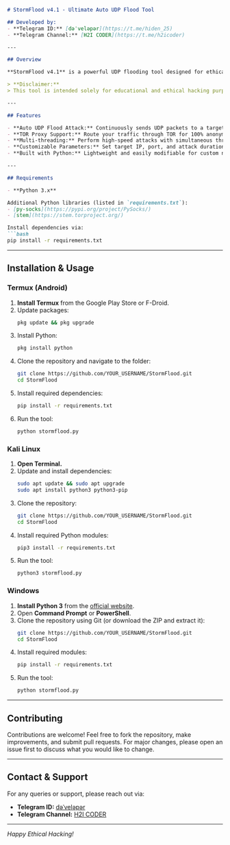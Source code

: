 
```md
# StormFlood v4.1 - Ultimate Auto UDP Flood Tool

## Developed by:
- **Telegram ID:** [dəˈveləpər](https://t.me/hiden_25)
- **Telegram Channel:** [H2I CODER](https://t.me/h2icoder)

---

## Overview

**StormFlood v4.1** is a powerful UDP flooding tool designed for ethical hacking and network testing. It comes equipped with features such as TOR proxy support for complete anonymity and multi-threading for high-speed packet flooding.

> **Disclaimer:**  
> This tool is intended solely for educational and ethical hacking purposes. Unauthorized use on networks without explicit permission is illegal and may result in severe legal consequences. Use responsibly and always within the bounds of the law.

---

## Features

- **Auto UDP Flood Attack:** Continuously sends UDP packets to a target.
- **TOR Proxy Support:** Route your traffic through TOR for 100% anonymity.
- **Multi-threading:** Perform high-speed attacks with simultaneous threads.
- **Customizable Parameters:** Set target IP, port, and attack duration.
- **Built with Python:** Lightweight and easily modifiable for custom needs.

---

## Requirements

- **Python 3.x**

Additional Python libraries (listed in `requirements.txt`):
- [py-socks](https://pypi.org/project/PySocks/)
- [stem](https://stem.torproject.org/)

Install dependencies via:
```bash
pip install -r requirements.txt
```

---

## Installation & Usage

### Termux (Android)
1. **Install Termux** from the Google Play Store or F-Droid.
2. Update packages:
   ```bash
   pkg update && pkg upgrade
   ```
3. Install Python:
   ```bash
   pkg install python
   ```
4. Clone the repository and navigate to the folder:
   ```bash
   git clone https://github.com/YOUR_USERNAME/StormFlood.git
   cd StormFlood
   ```
5. Install required dependencies:
   ```bash
   pip install -r requirements.txt
   ```
6. Run the tool:
   ```bash
   python stormflood.py
   ```

### Kali Linux
1. **Open Terminal.**
2. Update and install dependencies:
   ```bash
   sudo apt update && sudo apt upgrade
   sudo apt install python3 python3-pip
   ```
3. Clone the repository:
   ```bash
   git clone https://github.com/YOUR_USERNAME/StormFlood.git
   cd StormFlood
   ```
4. Install required Python modules:
   ```bash
   pip3 install -r requirements.txt
   ```
5. Run the tool:
   ```bash
   python3 stormflood.py
   ```

### Windows
1. **Install Python 3** from the [official website](https://www.python.org/downloads/).
2. Open **Command Prompt** or **PowerShell**.
3. Clone the repository using Git (or download the ZIP and extract it):
   ```bash
   git clone https://github.com/YOUR_USERNAME/StormFlood.git
   cd StormFlood
   ```
4. Install required modules:
   ```bash
   pip install -r requirements.txt
   ```
5. Run the tool:
   ```bash
   python stormflood.py
   ```

---

## Contributing

Contributions are welcome! Feel free to fork the repository, make improvements, and submit pull requests. For major changes, please open an issue first to discuss what you would like to change.

---

## Contact & Support

For any queries or support, please reach out via:
- **Telegram ID:** [dəˈveləpər](https://t.me/hiden_25)
- **Telegram Channel:** [H2I CODER](https://t.me/h2icoder)

---

*Happy Ethical Hacking!*
```

